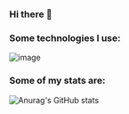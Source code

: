 ### Hi there 👋


### Some technologies I use:

![image]([{[BadgeURLHere](https://img.shields.io/badge/Codecov-F01F7A?style=for-the-badge&logo=Codecov&logoColor=white)}](https://img.shields.io/badge/PostgreSQL-316192?style=for-the-badge&logo=postgresql&logoColor=white))
### Some of my stats are:

![Anurag's GitHub stats](https://github-readme-stats.vercel.app/api?username=SerCap98&show_icons=true&theme=dracula)

<!--
**SerCap98/SerCap98** is a ✨ _special_ ✨ repository because its `README.md` (this file) appears on your GitHub profile.

Here are some ideas to get you started:

- 🔭 I’m currently working on ...
- 🌱 I’m currently learning ...
- 👯 I’m looking to collaborate on ...
- 🤔 I’m looking for help with ...
- 💬 Ask me about ...
- 📫 How to reach me: ...
- 😄 Pronouns: ...
- ⚡ Fun fact: ...
-->
